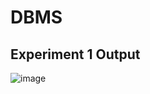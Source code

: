 # DBMS
## Experiment 1 Output
![image](https://user-images.githubusercontent.com/112066426/193741413-8d15c80c-ad4c-407e-b45c-10ca6202b1c5.png)
